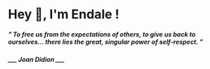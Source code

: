 <h1 title="head"> Hey 👋, I'm Endale !</h1>

**<h5><i>" To free us from the expectations of others, to give us back to ourselves... there lies the great, singular power of self-respect. "</i></h5>**

*<b>___ Joan Didion ___</b>*
